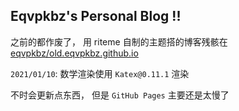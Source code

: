 ## Eqvpkbz's Personal Blog !!

之前的都作废了， 用 riteme 自制的主题搭的博客残骸在 [eqvpkbz/old.eqvpkbz.github.io](https://github.com/eqvpkbz/old.eqvpkbz.github.io)

`2021/01/10`: 数学渲染使用 `Katex@0.11.1` 渲染

不时会更新点东西， 但是 `GitHub Pages` 主要还是太慢了